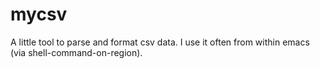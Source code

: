 mycsv
=====

A little tool to parse and format csv data. I use it often from within emacs (via shell-command-on-region).
